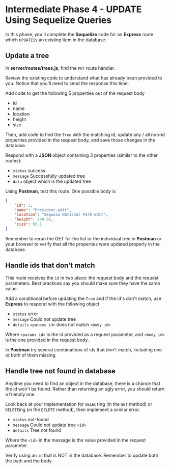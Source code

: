 # Intermediate Phase 4 - UPDATE Using Sequelize Queries

In this phase, you'll complete the **Sequelize** code for an **Express** route
which `UPDATES`s an existing item in the database.

## Update a tree

In __server/routes/trees.js__, find the `PUT` route handler.

Review the existing code to understand what has already been provided to you.
Notice that you'll need to send the response this time.

Add code to get the following 5 properties out of the request body

* id
* name
* location
* height
* size

Then, add code to find the `Tree` with the matching id, update any / all non-id
properties provided in the request body, and save those changes in the database.

Respond with a **JSON** object containing 3 properties (similar to the other 
routes):

* `status` success
* `message` Successfully updated tree
* `data` object which is the updated tree

Using **Postman**, test this route. One possible body is

```json
{
    "id": 3,
    "name": "President-edit",
    "location": "Sequoia National Park-edit",
    "height": 240.91,
    "size": 93.1
}
```

Remember to rerun the GET for the list or the individual tree in **Postman** or
your browser to verify that all the properties were updated properly in the 
database.

## Handle ids that don't match

This route receives the `id` in two place: the request body and the request
parameters. Best practices say you should make sure they have the same value.

Add a conditional before updating the `Tree` and if the id's don't match, use
**Express** to respond with the following object

* `status` error
* `message` Could not update tree
* `details` `<params id>` does not match `<body id>`

Where `<params id>` is the id provided as a request parameter, and `<body id>`
is the one provided in the request body.

In **Postman** try several combinations of ids that don't match, including one 
or both of them missing.

## Handle tree not found in database

Anytime you need to find an object in the database, there is a chance that the
id won't be found. Rather than returning an ugly error, you should return a 
friendly one.

Look back at your implementation for `SELECT`ing (in the `GET` method) or
`DELETE`ing (in the `DELETE` method), then implement a similar error.

* `status` not-found
* `message` Could not update tree `<id>`
* `details` Tree not found

Where the `<id>` in the message is the value provided in the request parameter.

Verify using an `id` that is NOT in the database. Remember to update both the
path and the body.